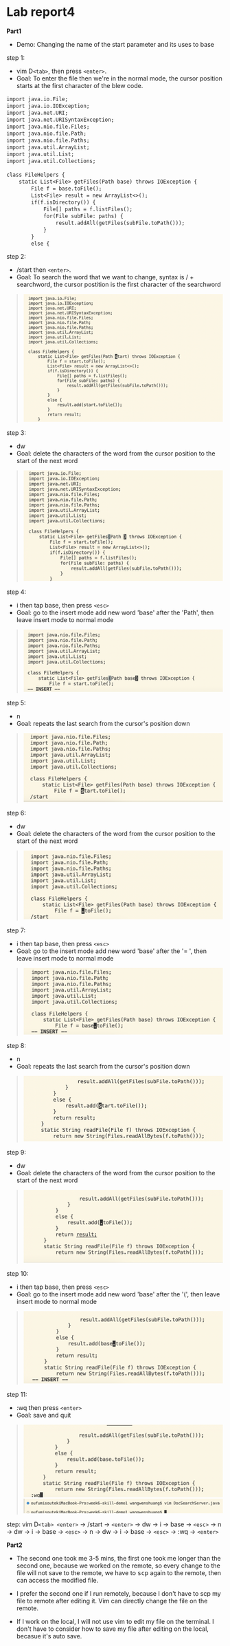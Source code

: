 # Lab report4

**Part1**

- Demo: Changing the name of the start parameter and its uses to base

step 1:
- vim D`<tab>`, then press `<enter>`. 
- Goal: To enter the file then we're in the normal mode, the cursor position starts at the first character of the blew code.


```
import java.io.File;
import java.io.IOException;
import java.net.URI;
import java.net.URISyntaxException;
import java.nio.file.Files;
import java.nio.file.Path;
import java.nio.file.Paths;
import java.util.ArrayList;
import java.util.List;
import java.util.Collections;

class FileHelpers {
    static List<File> getFiles(Path base) throws IOException {
        File f = base.toFile();
        List<File> result = new ArrayList<>();
        if(f.isDirectory()) {
            File[] paths = f.listFiles();
            for(File subFile: paths) { 
                result.addAll(getFiles(subFile.toPath()));
            }
        }
        else {
```

step 2:
- /start then `<enter>`.
- Goal: To search the word that we want to change, syntax is / + searchword, the cursor postition is the first character of the searchword
> ![](vim-p1-1.png)

step 3:
- dw
- Goal: delete the characters of the word from the cursor position to the start of the next word
> ![](vim-dw.png)

step 4:
- i then tap base,  then press `<esc>`
- Goal: go to the insert mode add new word 'base' after the 'Path', then leave insert mode to normal mode
> ![](vim-i+base.png)

step 5:
- n
- Goal: repeats the last search from the cursor's position down
> ![](vim-n.png)

step 6:
- dw
- Goal: delete the characters of the word from the cursor position to the start of the next word
> ![](vim-dw-2.png)

step 7:
- i then tap base,  then press `<esc>`
- Goal: go to the insert mode add new word 'base' after the '= ', then leave insert mode to normal mode
> ![](vim-i+base2.png)

step 8:
- n
- Goal: repeats the last search from the cursor's position down
> ![](vim-n2.png)

step 9:
- dw
- Goal: delete the characters of the word from the cursor position to the start of the next word
> ![](vim-dw3.png)

step 10:
- i then tap base,  then press `<esc>`
- Goal: go to the insert mode add new word 'base' after the '(', then leave insert mode to normal mode
> ![](vim-i+base3.png)

step 11:
- :wq then press `<enter>`
- Goal: save and quit
> ![](vim-wq.png)
> ![](vim-save.png)

step:  vim D`<tab> <enter>` -> /start -> `<enter>` -> dw -> i -> base -> `<esc>` -> n -> dw -> i -> base -> `<esc>` -> n -> dw -> i -> base -> `<esc>` -> :wq -> `<enter>`


**Part2**
- The second one took me 3-5 mins, the first one took me longer than the second one, because we worked on the remote, so every change to the file will not save to the remote, we have to <kbd>scp</kbd> again to the remote, then can access the modified file.

- I prefer the second one if I run remotely, because I don't have to scp my file to remote after editing it. Vim can directly change the file on the remote.

- If I work on the local, I will not use vim to edit my file on the terminal. I don't have to consider how to save my file after editing on the local, becasue it's auto save.